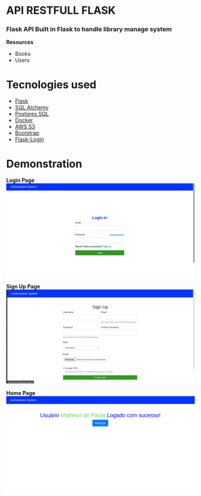 # API RESTFULL FLASK   

### Flask API Built in Flask to handle library manage system

**Resources**  

* Books
* Users

# Tecnologies used
* [Flask](https://flask.palletsprojects.com/en/2.1.x/)
* [SQL Alchemy](https://www.sqlalchemy.org/)
* [Postgres SQL](https://www.postgresql.org/)
* [Docker](https://www.docker.com/)
* [AWS S3](https://aws.amazon.com/pt/s3/)  
* [Bootstrap](https://getbootstrap.com/)  
* [Flask-Login](https://flask-login.readthedocs.io/en/latest/)  

# Demonstration    

**Login Page**  
 ![Login](docs/screens/login.png)  

**Sign Up Page**  
 ![Sign UP](docs/screens/sign_up.png)  

**Home Page**
![LoggedUserHome](docs/screens/home.png)






